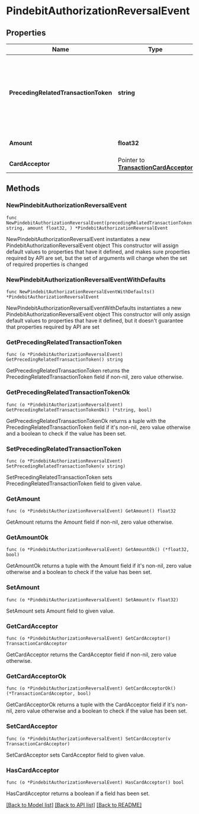 # PindebitAuthorizationReversalEvent

## Properties

Name | Type | Description | Notes
------------ | ------------- | ------------- | -------------
**PrecedingRelatedTransactionToken** | **string** | Unique identifier of the card. Useful when a single account holder has multiple cards. | 
**Amount** | **float32** | Amount of the transaction. | 
**CardAcceptor** | Pointer to [**TransactionCardAcceptor**](TransactionCardAcceptor.md) |  | [optional] 

## Methods

### NewPindebitAuthorizationReversalEvent

`func NewPindebitAuthorizationReversalEvent(precedingRelatedTransactionToken string, amount float32, ) *PindebitAuthorizationReversalEvent`

NewPindebitAuthorizationReversalEvent instantiates a new PindebitAuthorizationReversalEvent object
This constructor will assign default values to properties that have it defined,
and makes sure properties required by API are set, but the set of arguments
will change when the set of required properties is changed

### NewPindebitAuthorizationReversalEventWithDefaults

`func NewPindebitAuthorizationReversalEventWithDefaults() *PindebitAuthorizationReversalEvent`

NewPindebitAuthorizationReversalEventWithDefaults instantiates a new PindebitAuthorizationReversalEvent object
This constructor will only assign default values to properties that have it defined,
but it doesn't guarantee that properties required by API are set

### GetPrecedingRelatedTransactionToken

`func (o *PindebitAuthorizationReversalEvent) GetPrecedingRelatedTransactionToken() string`

GetPrecedingRelatedTransactionToken returns the PrecedingRelatedTransactionToken field if non-nil, zero value otherwise.

### GetPrecedingRelatedTransactionTokenOk

`func (o *PindebitAuthorizationReversalEvent) GetPrecedingRelatedTransactionTokenOk() (*string, bool)`

GetPrecedingRelatedTransactionTokenOk returns a tuple with the PrecedingRelatedTransactionToken field if it's non-nil, zero value otherwise
and a boolean to check if the value has been set.

### SetPrecedingRelatedTransactionToken

`func (o *PindebitAuthorizationReversalEvent) SetPrecedingRelatedTransactionToken(v string)`

SetPrecedingRelatedTransactionToken sets PrecedingRelatedTransactionToken field to given value.


### GetAmount

`func (o *PindebitAuthorizationReversalEvent) GetAmount() float32`

GetAmount returns the Amount field if non-nil, zero value otherwise.

### GetAmountOk

`func (o *PindebitAuthorizationReversalEvent) GetAmountOk() (*float32, bool)`

GetAmountOk returns a tuple with the Amount field if it's non-nil, zero value otherwise
and a boolean to check if the value has been set.

### SetAmount

`func (o *PindebitAuthorizationReversalEvent) SetAmount(v float32)`

SetAmount sets Amount field to given value.


### GetCardAcceptor

`func (o *PindebitAuthorizationReversalEvent) GetCardAcceptor() TransactionCardAcceptor`

GetCardAcceptor returns the CardAcceptor field if non-nil, zero value otherwise.

### GetCardAcceptorOk

`func (o *PindebitAuthorizationReversalEvent) GetCardAcceptorOk() (*TransactionCardAcceptor, bool)`

GetCardAcceptorOk returns a tuple with the CardAcceptor field if it's non-nil, zero value otherwise
and a boolean to check if the value has been set.

### SetCardAcceptor

`func (o *PindebitAuthorizationReversalEvent) SetCardAcceptor(v TransactionCardAcceptor)`

SetCardAcceptor sets CardAcceptor field to given value.

### HasCardAcceptor

`func (o *PindebitAuthorizationReversalEvent) HasCardAcceptor() bool`

HasCardAcceptor returns a boolean if a field has been set.


[[Back to Model list]](../README.md#documentation-for-models) [[Back to API list]](../README.md#documentation-for-api-endpoints) [[Back to README]](../README.md)


